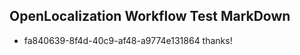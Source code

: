 ## OpenLocalization Workflow Test MarkDown

* fa840639-8f4d-40c9-af48-a9774e131864 
thanks!



<!--HONumber=Jan16_HO3-->

